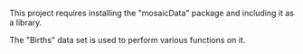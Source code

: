 This project requires installing the "mosaicData" package and including it as a library.

The "Births" data set is used to perform various functions on it.
